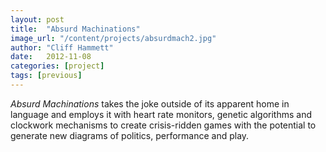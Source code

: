 ```yaml
---
layout: post
title:  "Absurd Machinations"
image_url: "/content/projects/absurdmach2.jpg"
author: "Cliff Hammett"
date:   2012-11-08
categories: [project]
tags: [previous]
---
```


*Absurd Machinations* takes the joke outside of its apparent home in language and employs it with heart rate monitors, genetic algorithms and clockwork mechanisms to create crisis-ridden games with the potential to generate new diagrams of politics, performance and play.
